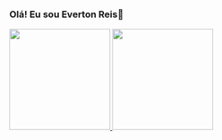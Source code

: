 ### Olá! Eu sou Everton Reis👋

 <div>
  <a href="https://github.com/evertonstm">
  <img height="180em" src="https://github-readme-stats.vercel.app/api?username=evertonstm&show_icons=true&theme=dracula&include_all_commits=true&count_private=true"/>
  <img height="180em" src="https://github-readme-stats.vercel.app/api/top-langs/?username=evertonstm&layout=compact&langs_count=7&theme=dracula"/>
</div>


